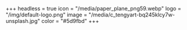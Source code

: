 +++
headless = true
icon = "/media/paper_plane_png59.webp"
logo = "/img/default-logo.png"
image = "/media/c_tengyart-bq245klcy7w-unsplash.jpg"
color = "#5d9fbd"
+++
